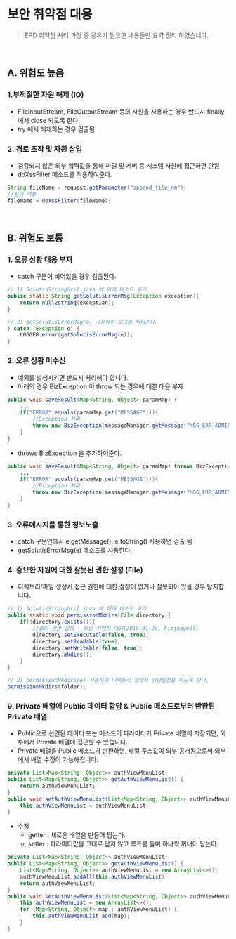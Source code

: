 # 보안 취약점 대응
> EPD 취약점 처리 과정 중 공유가 필요한 내용들만 요약 정리 하였습니다.
<br/>

## A. 위험도 높음
### 1.부적절한 자원 해제 (IO)
* FileInputStream, FileOutputStream 등의 자원을 사용하는 경우 반드시 finally 에서 close 되도록 한다.
* try 에서 해제하는 경우 검출됨.

### 2. 경로 조작 및 자원 삽입
* 검증되지 않은 외부 입력값을 통해 파일 및 서버 등 시스템 자원에 접근하면 안됨
* doXssFilter 메소드를 적용하여준다.
```java
String fileName = request.getParameter("append_file_nm");
//필터 적용
fileName = doXssFilter(fileName);
```   
<br/>

## B. 위험도 보통
### 1. 오류 상황 대응 부재
* catch 구문이 비어있을 경우 검출된다.
```java
// 1) SolutisStringUtil.java 에 아래 메소드 추가
public static String getSolutisErrorMsg(Exception exception){
    return null2string(exception);
}

// 2) getSolutisErrorMsg(e) 사용하여 로그를 찍어준다.
} catch (Exception e) {
    LOGGER.error(getSolutisErrorMsg(e));
}
```

### 2. 오류 상황 미수신
* 예외를 발생시키면 반드시 처리해야 합니다.
* 아래의 경우 BizException 이 throw 되는 경우에 대한 대응 부재
```java
public void saveResult(Map<String, Object> paramMap) {
    ...
	if("ERROR".equals(paramMap.get("MESSAGE"))){
		//Exception 처리.
		throw new BizException(messageManager.getMessage("MSG_ERR_ADMIN_CONTACT", new Object[]{messageManager.getMessage("26")})); //{0} 처리 중 오류가 발생하였습니다.관리자에게 문의 하시기 바랍니다.
	}
}
```
* throws BizException 을 추가하여준다.
```java
public void saveResult(Map<String, Object> paramMap) throws BizException{
    ...
	if("ERROR".equals(paramMap.get("MESSAGE"))){
		//Exception 처리.
		throw new BizException(messageManager.getMessage("MSG_ERR_ADMIN_CONTACT", new Object[]{messageManager.getMessage("26")})); //{0} 처리 중 오류가 발생하였습니다.관리자에게 문의 하시기 바랍니다.
	}
}
```

### 3. 오류메시지를 통한 정보노출
* catch 구문안에서 e.getMessage(), e.toString() 사용하면 검출 됨
* getSolutisErrorMsg(e) 메소드를 사용한다.

### 4. 중요한 자원에 대한 잘못된 권한 설정 (File)
* 디렉토리/파일 생성시 접근 권한에 대한 설정이 없거나 잘못되어 있을 경우 탐지합니다.
```java
// 1) SolutisStringUtil.java 에 아래 메소드 추가
public static void permissionMkdirs(File directory){
	if(!directory.exists()){
		//폴더 권한 설정 - 보안 취약점 대응[2019.01.29, kimjaeyeol]
		directory.setExecutable(false, true);
		directory.setReadable(true);
		directory.setWritable(false, true);
		directory.mkdirs();
	}
}

// 2) permissionMkdirs(e) 사용하여 디렉토리 생성시 권한설정을 하도록 한다.
permissionMkdirs(folder);
```

### 9. Private 배열에 Public 데이터 할당 & Public 메소드로부터 반환된 Private 배열
* Public으로 선언된 데이터 또는 메소드의 파라미터가 Private 배열에 저장되면, 외부에서 Private 배열에 접근할 수 있습니다.
* Private 배열을 Public 메소드가 반환하면, 배열 주소값이 외부 공개됨으로써 외부에서 배열 수정이 가능해집니다.
```java
private List<Map<String, Object>> authViewMenuList;
public List<Map<String, Object>> getAuthViewMenuList() {
	return authViewMenuList;
}
public void setAuthViewMenuList(List<Map<String, Object>> authViewMenuList) {
	this.authViewMenuList = authViewMenuList;
}
```
* 수정
  * getter : 새로운 배열을 만들어 담는다.
  * setter : 파라미터값을 그대로 담지 않고 루프를 돌며 하나씩 꺼내어 담는다.
```java
private List<Map<String, Object>> authViewMenuList;
public List<Map<String, Object>> getAuthViewMenuList() {
	List<Map<String, Object>> authViewMenuList = new ArrayList<>();
	authViewMenuList.addAll(this.authViewMenuList);
	return authViewMenuList;
}
public void setAuthViewMenuList(List<Map<String, Object>> authViewMenuList) {
	this.authViewMenuList = new ArrayList<>();
	for (Map<String, Object> map : authViewMenuList) {
		this.authViewMenuList.add(map);
	}
}
```
